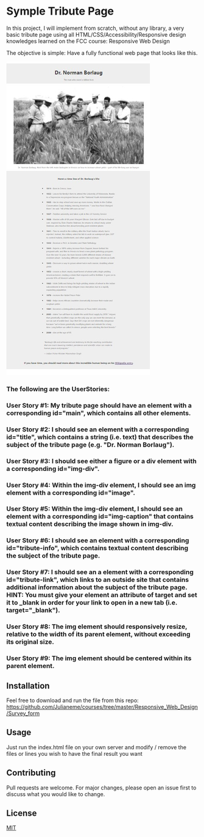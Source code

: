 # Symple Tribute Page

In this project, I will implement from scratch, without any library, a very basic tribute page using all HTML/CSS/Accessibility/Responsive design knowledges learned on the FCC course: Responsive Web Design

The objective is simple: Have a fully functional web page that looks like this.

![ScreenShot](./images/tribute-page.jpg)

### The following are the UserStories:

### User Story #1: My tribute page should have an element with a corresponding id="main", which contains all other elements.

### User Story #2: I should see an element with a corresponding id="title", which contains a string (i.e. text) that describes the subject of the tribute page (e.g. "Dr. Norman Borlaug").

### User Story #3: I should see either a figure or a div element with a corresponding id="img-div".

### User Story #4: Within the img-div element, I should see an img element with a corresponding id="image".

### User Story #5: Within the img-div element, I should see an element with a corresponding id="img-caption" that contains textual content describing the image shown in img-div.

### User Story #6: I should see an element with a corresponding id="tribute-info", which contains textual content describing the subject of the tribute page.

### User Story #7: I should see an a element with a corresponding id="tribute-link", which links to an outside site that contains additional information about the subject of the tribute page. HINT: You must give your element an attribute of target and set it to _blank in order for your link to open in a new tab (i.e. target="_blank").

### User Story #8: The img element should responsively resize, relative to the width of its parent element, without exceeding its original size.

### User Story #9: The img element should be centered within its parent element.

## Installation

Feel free to download and run the file from this repo:
https://github.com/Julianeme/courses/tree/master/Responsive_Web_Design/Survey_form


## Usage

Just run the index.html file on your own server and modify / remove the files or
lines you wish to have the final result you want

## Contributing
Pull requests are welcome. For major changes, please open an issue first to discuss what you would like to change.


## License
[MIT](https://choosealicense.com/licenses/mit/)